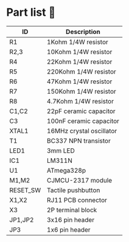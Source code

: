 # Part list :gift:
| ID | Description | 
|--|--|
| R1 | 1Kohm 1/4W resistor |
| R2,3 | 10Kohm 1/4W resistor |
| R4 | 22Kohm 1/4W resistor |
| R5 | 220Kohm 1/4W resistor |
| R6 | 47Kohm 1/4W resistor |
| R7 | 150Kohm 1/4W resistor |
| R8 | 4.7Kohm 1/4W resistor |
| C1,C2 | 22pF ceramic capacitor |
| C3 | 100nF ceramic capacitor |
| XTAL1 | 16MHz crystal oscillator |
| T1 | BC337 NPN transistor |
| LED1 | 3mm LED |
| IC1 | LM311N |
| U1 | ATmega328p |
| M1,M2 | CJMCU-2317 module |
| RESET_SW | Tactile pushbutton |
| X1,X2 | RJ11 PCB connector |
| X3 | 2P terminal block |
| JP1,JP2 | 3x16 pin header |
| JP3 | 1x6 pin header |
